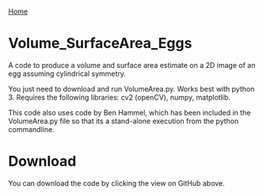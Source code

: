 <a href="https://thomasjoshd.github.io/">Home</a>
         
# Volume_SurfaceArea_Eggs
A code to produce a volume and surface area estimate on a 2D image of an egg assuming cylindrical symmetry.


You just need to download and run VolumeArea.py.  Works best with python 3.  Requires the following libraries:
cv2 (openCV),
numpy,
matplotlib.


This code also uses code by Ben Hammel, which has been included in the VolumeArea.py file so that its a stand-alone execution from the python commandline.

# Download

You can download the code by clicking the view on GitHub above.
